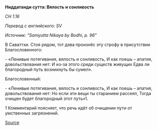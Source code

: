 **Ниддатанди сутта: Вялость и сонливость**

*СН 1\.16*

*Перевод с английского: SV*

*Источник: "Samyutta Nikaya by Bodhi, p\. 96"*

В Саваттхи\. Стоя рядом, тот дэва произнёс эту строфу в присутствии Благословенного:

\- «Ленивые потягивания, вялость и сонливость,
И как поешь – апатия, довольствования нет:
И из\-за этого среди существ живущих
Едва ли благородный путь возникнуть бы сумел»\.

Благословенный:

\- «Ленивые потягивания, вялость и сонливость,
И как поешь – апатия, довольствования нет:
Но если эти вещи ты старанием рассеял,
Тогда очищен будет благородный этот путь»1\.

1 Комментарий поясняет, что речь идёт об очищении пути от умственных загрязнений\.

[Source](https://www\.theravada\.ru/Teaching/Canon/Suttanta/Texts/sn1_16\-niddatandi\-sutta\-sv\.htm)